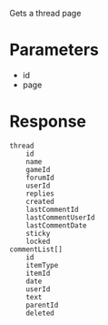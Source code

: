 Gets a thread page

# Parameters
- id
- page

# Response
```
thread
    id
    name
    gameId
    forumId
    userId
    replies
    created
    lastCommentId
    lastCommentUserId
    lastCommentDate
    sticky
    locked
commentList[]
    id
    itemType
    itemId
    date
    userId
    text
    parentId
    deleted
```